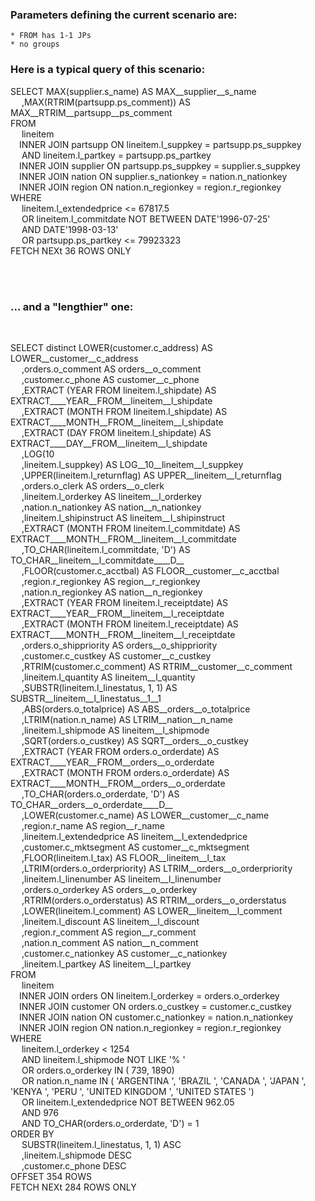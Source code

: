 
### Parameters defining the current scenario are:
    * FROM has 1-1 JPs
    * no groups
    

### Here is a typical query of this scenario:<br>



 SELECT MAX(supplier.s_name) AS MAX__supplier__s_name<br>&emsp; ,MAX(RTRIM(partsupp.ps_comment)) AS MAX__RTRIM__partsupp__ps_comment<br>FROM<br>&emsp; lineitem<br>&emsp;INNER JOIN partsupp ON lineitem.l_suppkey = partsupp.ps_suppkey<br>&emsp; AND lineitem.l_partkey = partsupp.ps_partkey<br>&emsp;INNER JOIN supplier ON partsupp.ps_suppkey = supplier.s_suppkey<br>&emsp;INNER JOIN nation ON supplier.s_nationkey = nation.n_nationkey<br>&emsp;INNER JOIN region ON nation.n_regionkey = region.r_regionkey <br>WHERE<br>&emsp; lineitem.l_extendedprice <=  67817.5 <br>&emsp; OR lineitem.l_commitdate NOT BETWEEN  DATE'1996-07-25'<br>&emsp; AND DATE'1998-03-13' <br>&emsp; OR partsupp.ps_partkey <=  79923323 <br>FETCH NEXt 36 ROWS ONLY


<br><br>

### ... and a "lengthier" one:
<br>


 SELECT distinct LOWER(customer.c_address) AS LOWER__customer__c_address<br>&emsp; ,orders.o_comment AS orders__o_comment<br>&emsp; ,customer.c_phone AS customer__c_phone<br>&emsp; ,EXTRACT (YEAR FROM lineitem.l_shipdate) AS EXTRACT____YEAR__FROM__lineitem__l_shipdate<br>&emsp; ,EXTRACT (MONTH FROM lineitem.l_shipdate) AS EXTRACT____MONTH__FROM__lineitem__l_shipdate<br>&emsp; ,EXTRACT (DAY FROM lineitem.l_shipdate) AS EXTRACT____DAY__FROM__lineitem__l_shipdate<br>&emsp; ,LOG(10<br>&emsp; ,lineitem.l_suppkey) AS LOG__10__lineitem__l_suppkey<br>&emsp; ,UPPER(lineitem.l_returnflag) AS UPPER__lineitem__l_returnflag<br>&emsp; ,orders.o_clerk AS orders__o_clerk<br>&emsp; ,lineitem.l_orderkey AS lineitem__l_orderkey<br>&emsp; ,nation.n_nationkey AS nation__n_nationkey<br>&emsp; ,lineitem.l_shipinstruct AS lineitem__l_shipinstruct<br>&emsp; ,EXTRACT (MONTH FROM lineitem.l_commitdate) AS EXTRACT____MONTH__FROM__lineitem__l_commitdate<br>&emsp; ,TO_CHAR(lineitem.l_commitdate, 'D') AS TO_CHAR__lineitem__l_commitdate____D__<br>&emsp; ,FLOOR(customer.c_acctbal) AS FLOOR__customer__c_acctbal<br>&emsp; ,region.r_regionkey AS region__r_regionkey<br>&emsp; ,nation.n_regionkey AS nation__n_regionkey<br>&emsp; ,EXTRACT (YEAR FROM lineitem.l_receiptdate) AS EXTRACT____YEAR__FROM__lineitem__l_receiptdate<br>&emsp; ,EXTRACT (MONTH FROM lineitem.l_receiptdate) AS EXTRACT____MONTH__FROM__lineitem__l_receiptdate<br>&emsp; ,orders.o_shippriority AS orders__o_shippriority<br>&emsp; ,customer.c_custkey AS customer__c_custkey<br>&emsp; ,RTRIM(customer.c_comment) AS RTRIM__customer__c_comment<br>&emsp; ,lineitem.l_quantity AS lineitem__l_quantity<br>&emsp; ,SUBSTR(lineitem.l_linestatus, 1, 1) AS SUBSTR__lineitem__l_linestatus__1__1<br>&emsp; ,ABS(orders.o_totalprice) AS ABS__orders__o_totalprice<br>&emsp; ,LTRIM(nation.n_name) AS LTRIM__nation__n_name<br>&emsp; ,lineitem.l_shipmode AS lineitem__l_shipmode<br>&emsp; ,SQRT(orders.o_custkey) AS SQRT__orders__o_custkey<br>&emsp; ,EXTRACT (YEAR FROM orders.o_orderdate) AS EXTRACT____YEAR__FROM__orders__o_orderdate<br>&emsp; ,EXTRACT (MONTH FROM orders.o_orderdate) AS EXTRACT____MONTH__FROM__orders__o_orderdate<br>&emsp; ,TO_CHAR(orders.o_orderdate, 'D') AS TO_CHAR__orders__o_orderdate____D__<br>&emsp; ,LOWER(customer.c_name) AS LOWER__customer__c_name<br>&emsp; ,region.r_name AS region__r_name<br>&emsp; ,lineitem.l_extendedprice AS lineitem__l_extendedprice<br>&emsp; ,customer.c_mktsegment AS customer__c_mktsegment<br>&emsp; ,FLOOR(lineitem.l_tax) AS FLOOR__lineitem__l_tax<br>&emsp; ,LTRIM(orders.o_orderpriority) AS LTRIM__orders__o_orderpriority<br>&emsp; ,lineitem.l_linenumber AS lineitem__l_linenumber<br>&emsp; ,orders.o_orderkey AS orders__o_orderkey<br>&emsp; ,RTRIM(orders.o_orderstatus) AS RTRIM__orders__o_orderstatus<br>&emsp; ,LOWER(lineitem.l_comment) AS LOWER__lineitem__l_comment<br>&emsp; ,lineitem.l_discount AS lineitem__l_discount<br>&emsp; ,region.r_comment AS region__r_comment<br>&emsp; ,nation.n_comment AS nation__n_comment<br>&emsp; ,customer.c_nationkey AS customer__c_nationkey<br>&emsp; ,lineitem.l_partkey AS lineitem__l_partkey<br>FROM<br>&emsp; lineitem<br>&emsp;INNER JOIN orders ON lineitem.l_orderkey = orders.o_orderkey<br>&emsp;INNER JOIN customer ON orders.o_custkey = customer.c_custkey<br>&emsp;INNER JOIN nation ON customer.c_nationkey = nation.n_nationkey<br>&emsp;INNER JOIN region ON nation.n_regionkey = region.r_regionkey <br>WHERE<br>&emsp; lineitem.l_orderkey <  1254 <br>&emsp; AND lineitem.l_shipmode NOT LIKE  '%   ' <br>&emsp; OR orders.o_orderkey IN  ( 739, 1890)  <br>&emsp; OR nation.n_name IN  ( 'ARGENTINA                ', 'BRAZIL                   ', 'CANADA                   ', 'JAPAN                    ', 'KENYA                    ', 'PERU                     ', 'UNITED KINGDOM           ', 'UNITED STATES            ')  <br>&emsp; OR lineitem.l_extendedprice NOT BETWEEN  962.05<br>&emsp; AND 976 <br>&emsp; AND TO_CHAR(orders.o_orderdate, 'D')  =  1 <br>ORDER BY<br>&emsp; SUBSTR(lineitem.l_linestatus, 1, 1) ASC<br>&emsp; ,lineitem.l_shipmode DESC<br>&emsp; ,customer.c_phone DESC <br>OFFSET 354 ROWS <br>FETCH NEXt 284 ROWS ONLY

